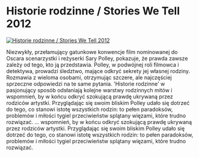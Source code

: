 Historie rodzinne / Stories We Tell 2012 
=============
[![Historie rodzinne / Stories We Tell 2012 ](http://vidos.pl/images/player.gif)](http://vidos.pl/historie-rodzinne-stories-we-tell-2012)

 Niezwykły, przełamujący gatunkowe konwencje film nominowanej do Oscara scenarzystki i reżyserki Sary Polley, pokazuje, że prawda zawsze zależy od tego, kto ją przedstawia. Polley, w podwójnej roli filmowca i detektywa, prowadzi śledztwo, mające odkryć sekrety jej własnej rodziny. Rozmawia z wieloma osobami, otrzymując szczere, ale najczęściej sprzeczne odpowiedzi na te same pytania. 'Historie rodzinne' w pasjonujący sposób odsłaniają kolejne warstwy rodzinnych mitów i wspomnień, by w końcu odkryć szokującą prawdę ukrywaną przez rodziców artystki. Przyglądając się swoim bliskim Polley udało się dotrzeć do tego, co stanowi istotę wszystkich rodzin: to pełen paradoksów, problemów i miłości tygiel przeciwieństw splątany więzami, które trudno rozwiązać.  ... wspomnień, by w końcu odkryć szokującą prawdę ukrywaną przez rodziców artystki. Przyglądając się swoim bliskim Polley udało się dotrzeć do tego, co stanowi istotę wszystkich rodzin: to pełen paradoksów, problemów i miłości tygiel przeciwieństw splątany więzami, które trudno rozwiązać.
